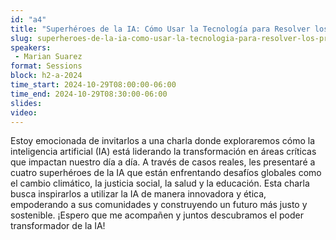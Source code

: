 ```yaml
---
id: "a4"
title: "Superhéroes de la IA: Cómo Usar la Tecnología para Resolver los Problemas del Mundo"
slug: superheroes-de-la-ia-como-usar-la-tecnologia-para-resolver-los-problemas-del-mundo
speakers:
 - Marian Suarez
format: Sessions
block: h2-a-2024
time_start: 2024-10-29T08:00:00-06:00
time_end: 2024-10-29T08:30:00-06:00
slides: 
video: 
---
```


Estoy emocionada de invitarlos a una charla donde exploraremos cómo la inteligencia artificial (IA) está liderando la transformación en áreas críticas que impactan nuestro día a día. A través de casos reales, les presentaré a cuatro superhéroes de la IA que están enfrentando desafíos globales como el cambio climático, la justicia social, la salud y la educación. Esta charla busca inspirarlos a utilizar la IA de manera innovadora y ética, empoderando a sus comunidades y construyendo un futuro más justo y sostenible. ¡Espero que me acompañen y juntos descubramos el poder transformador de la IA!

